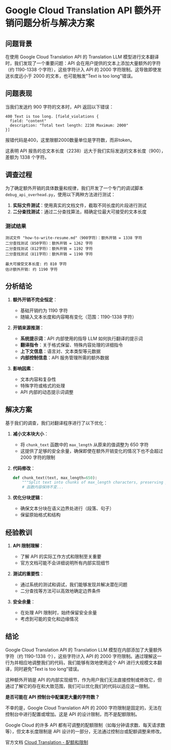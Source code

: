 # Google Cloud Translation API 额外开销问题分析与解决方案

## 问题背景

在使用 Google Cloud Translation API 的 Translation LLM 模型进行文本翻译时，我们发现了一个重要问题：API 会在用户提供的文本上添加大量额外的字符（约 1190-1338 个字符），这些字符计入 API 的 2000 字符限制。这导致即使发送长度远小于 2000 的文本，也可能触发"Text is too long"错误。

## 问题表现

当我们发送约 900 字符的文本时，API 返回以下错误：

```
400 Text is too long. [field_violations {
  field: "content"
  description: "Total text length: 2238 Maximum: 2000"
}]
```
报错代码是400，这里限额2000数量单位是字符数，而非token。

这表明 API 报告的总文本长度（2238）远大于我们实际发送的文本长度（900），差额为 1338 个字符。

## 调查过程

为了确定额外开销的具体数量和规律，我们开发了一个专门的调试脚本`debug_api_overhead.py`，使用以下两种方法进行测试：

1. **实际文件测试**：使用真实的文档文件，截取不同长度的片段进行测试
2. **二分查找测试**：通过二分查找算法，精确定位最大可接受的文本长度

### 测试结果

```
测试文件 "how-to-write-resume.md"（900字符）：额外开销 = 1338 字符
二分查找测试（850字符）：额外开销 = 1262 字符
二分查找测试（812字符）：额外开销 = 1192 字符
二分查找测试（811字符）：额外开销 = 1190 字符

最大可接受文本长度: 约 810 字符
估计额外开销: 约 1190 字符
```

## 分析结论

1. **额外开销不完全恒定**：
   - 基础开销约为 1190 字符
   - 随输入文本长度和内容略有变化（范围：1190-1338 字符）

2. **开销来源推测**：
   - **系统提示词**：API 内部使用的指导 LLM 如何执行翻译的提示词
   - **翻译指令**：关于格式保留、特殊内容处理的详细指令
   - **上下文信息**：语言对、文本类型等元数据
   - **内部控制信息**：API 服务管理所需的额外数据

3. **影响因素**：
   - 文本内容和复杂性
   - 特殊字符或格式的处理
   - API 内部的动态提示词调整

## 解决方案

基于我们的调查，我们对翻译程序进行了以下优化：

1. **减小文本块大小**：
   - 将 `chunk_text` 函数中的 `max_length` 从原来的值调整为 650 字符
   - 这提供了足够的安全余量，确保即使在额外开销变化的情况下也不会超过 2000 字符的限制

2. **代码修改**：
   ```python
   def chunk_text(text, max_length=650):
       """Split text into chunks of max_length characters, preserving paragraph structure."""
       # 函数内容保持不变...
   ```

3. **优化分块逻辑**：
   - 确保文本分块在语义边界处进行（段落、句子）
   - 保留原始格式和结构

## 经验教训

1. **API 限制理解**：
   - 了解 API 的实际工作方式和限制至关重要
   - 官方文档可能不会详细说明所有内部实现细节

2. **测试的重要性**：
   - 通过系统的测试和调试，我们能够发现并解决潜在问题
   - 二分查找等方法可以高效地确定边界条件

3. **安全余量**：
   - 在处理 API 限制时，始终保留安全余量
   - 考虑到可能的变化和边缘情况

## 结论

Google Cloud Translation API 的 Translation LLM 模型在内部添加了大量额外字符（约 1190-1338 个），这些字符计入 API 的 2000 字符限制。通过理解这一行为并相应地调整我们的代码，我们能够有效地使用这个 API 进行大规模文本翻译，同时避免"Text is too long"错误。

这种额外开销是 API 的内部实现细节，作为用户我们无法直接控制或修改它，但通过了解它的存在和大致范围，我们可以优化我们的代码以适应这一限制。

**是否可能在 API 控制台中配置更大量的字符数？**

不幸的是，Google Cloud Translation API 的 2000 字符限制是固定的，无法在控制台中进行配置或增加。这是 API 的设计限制，而不是配额限制。

Google Cloud 的许多 API 都有可调整的配额限制（如每分钟请求数、每天请求数等），但文本长度限制是 API 设计的一部分，无法通过控制台或配额调整来修改。

官方文档 [Cloud Translation - 配额和限制](https://cloud.google.com/translate/quotas?hl=zh-cn)

